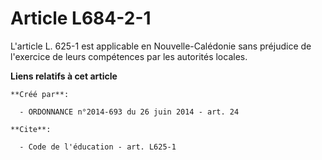 # Article L684-2-1

L'article L. 625-1 est applicable en Nouvelle-Calédonie sans préjudice de l'exercice de leurs compétences par les autorités
locales.

**Liens relatifs à cet article**

	**Créé par**:

	  - ORDONNANCE n°2014-693 du 26 juin 2014 - art. 24

	**Cite**:

	  - Code de l'éducation - art. L625-1
